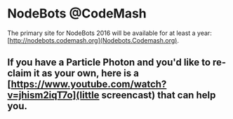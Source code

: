 # NodeBots @CodeMash

The primary site for NodeBots 2016 will be available for at least a year: 
[http://nodebots.codemash.org](Nodebots.Codemash.org).

## If you have a Particle Photon and you'd like to re-claim it as your own, here is a [https://www.youtube.com/watch?v=jhism2iqT7o](little screencast) that can help you.
